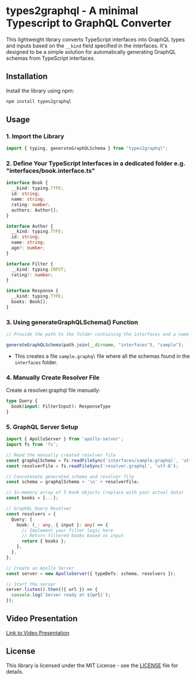 # types2graphql - A minimal Typescript to GraphQL Converter

This lightweight library converts TypeScript interfaces into GraphQL types and inputs based on the `__kind` field specified in the interfaces. It's designed to be a simple solution for automatically generating GraphQL schemas from TypeScript interfaces.

## Installation

Install the library using npm:

```bash
npm install types2graphql
```

## Usage

### 1. Import the Library

```ts
import { typing, generateGraphQLSchema } from "types2graphql";
```

### 2. Define Your TypeScript Interfaces in a dedicated folder e.g. "interfaces/book.interface.ts"

```ts
interface Book {
  __kind: typing.TYPE;
  id: string;
  name: string;
  rating: number;
  authors: Author[];
}

interface Author {
  __kind: typing.TYPE;
  id: string;
  name: string;
  age?: number;
}

interface Filter {
  __kind: typing.INPUT;
  rating?: number;
}

interface Response {
  __kind: typing.TYPE;
  books: Book[];
}
```

### 3. Using generateGraphQLSchema() Function

```ts
// Provide the path to the folder containing the interfaces and a name for your graphQL app

generateGraphQLSchema(path.join(__dirname, "interfaces"), "sample");
```

- This creates a file `sample.graphql` file where all the schemas found in the `interfaces` folder.

### 4. Manually Create Resolver File

Create a resolver.graphql file manually:

```graphql
type Query {
  book(input: FilterInput): ResponseType
}
```

### 5. GraphQL Server Setup

```ts
import { ApolloServer } from 'apollo-server';
import fs from 'fs';

// Read the manually created resolver file
const graphqlSchema = fs.readFileSync('interfaces/sample.graphql', 'utf-8');
const resolverFile = fs.readFileSync('resolver.graphql', 'utf-8');

// Concatenate generated schema and resolver file
const schema = graphqlSchema + '\n' + resolverFile;

// In-memory array of 5 book objects (replace with your actual data)
const books = [...];

// GraphQL Query Resolver
const resolvers = {
  Query: {
    book: (_: any, { input }: any) => {
      // Implement your filter logic here
      // Return filtered books based on input
      return { books };
    },
  },
};

// Create an Apollo Server
const server = new ApolloServer({ typeDefs: schema, resolvers });

// Start the server
server.listen().then(({ url }) => {
  console.log(`Server ready at ${url}`);
});
```

## Video Presentation

[Link to Video Presentation](http://your-vimeo-link)

## License

This library is licensed under the MIT License - see the [LICENSE](LICENSE) file for details.
